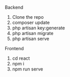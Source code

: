 
Backend
1. Clone the repo
2. composer update
3. php artisan key:generate
4. php artisan migrate
5. php artisan serve

Frontend
1. cd react
2. npm i
3. npm run serve
